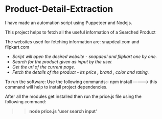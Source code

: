 # Product-Detail-Extraction

I have made an automation script using Puppeteer and Nodejs.

This project helps to fetch all the useful information of a Searched Product 

The websites used for fetching information are: snapdeal.com and flipkart.com

<ul>
  <i>
<li>Script will open the desired website - snapdeal and flipkart one by one.</li>
<li>Search for the product given as input by the user.</li>
<li>Get the url of the current page. </li>
<li>Fetch the details of the product - its price , brand , color and rating.</li>
  </i>
</ul>

To run the software: Use the following commands:-
npm install -----> this command will help to install project dependencies.

After all the modules get installed then run the price.js file using the following command:

>> <b>node price.js 'user search input'</b>
  
